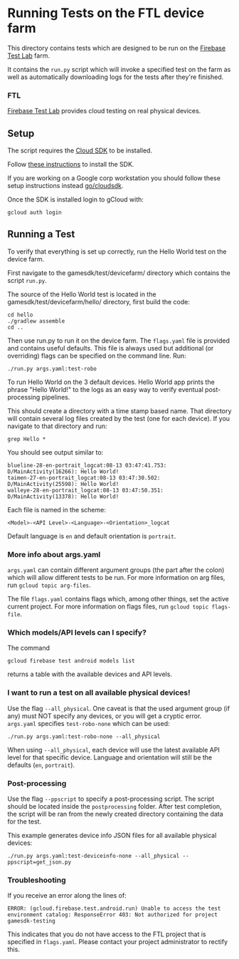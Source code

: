 # Running Tests on the FTL device farm

This directory contains tests which are designed to be run on the
[Firebase Test Lab](https://firebase.google.com/docs/test-lab) farm.

It contains the `run.py` script which will invoke a specified test on the farm as
well as automatically downloading logs for the tests after they're finished.

### FTL

[Firebase Test Lab](https://firebase.google.com/docs/test-lab) provides cloud
testing on real physical devices.

## Setup

The script requires the [Cloud SDK](http://cloud/sdk/) to be installed.

Follow [these instructions](http://cloud/sdk/install)  to install the SDK.

If you are working on a Google corp workstation you should follow these setup
instructions instead [go/cloudsdk](http://go/cloudsdk).

Once the SDK is installed login to gCloud with:

```
gcloud auth login
```

## Running a Test

To verify that everything is set up correctly, run the Hello World test on the
device farm.

First navigate to the gamesdk/test/devicefarm/ directory which contains the
script `run.py`.

The source of the Hello World test is located in the gamesdk/test/devicefarm/hello/
directory, first build the code:

```
cd hello
./gradlew assemble
cd ..
```

Then use run.py to run it on the device farm. The `flags.yaml` file is provided and
contains useful defaults. This file is always used but additional (or overriding)
flags can be specified on the command line. Run:

```
./run.py args.yaml:test-robo
```

To run Hello World on the 3 default devices.
Hello World app prints the phrase "Hello World!" to the logs as an
easy way to verify eventual post-processing pipelines.

This should create a directory with a time stamp based name. That directory will
contain several log files created by the test (one for each device). If you
navigate to that directory and run:

```
grep Hello *
```

You should see output similar to:

    blueline-28-en-portrait_logcat:08-13 03:47:41.753: D/MainActivity(16266): Hello World!
    taimen-27-en-portrait_logcat:08-13 03:47:30.502: D/MainActivity(25598): Hello World!
    walleye-28-en-portrait_logcat:08-13 03:47:50.351: D/MainActivity(13378): Hello World!

Each file is named in the scheme:

```
<Model>-<API Level>-<Language>-<Orientation>_logcat
```

Default language is `en` and default orientation is `portrait`.

### More info about args.yaml

`args.yaml` can contain different argument groups (the part after the colon)
which will allow different tests to be run. For more information on arg files,
run `gcloud topic arg-files`.

The file `flags.yaml` contains flags which, among other things, set the active
current project. For more information on flags files, run `gcloud topic flags-file`.

### Which models/API levels can I specify?

The command

```
gcloud firebase test android models list
```

returns a table with the available devices and API levels.

### I want to run a test on all available physical devices!

Use the flag `--all_physical`. One caveat is that the used argument group (if
any) must NOT specify any devices, or you will get a cryptic error. `args.yaml`
specifies `test-robo-none` which can be used:


```
./run.py args.yaml:test-robo-none --all_physical
```

When using `--all_physical`, each device will use the latest available API level
for that specific device. Language and orientation will still be the defaults
(`en`, `portrait`).

### Post-processing

Use the flag `--ppscript` to specify a post-processing script. The script should
be located inside the `postprocessing` folder. After test completion, the script
will be ran from the newly created directory containing the data for the test.

This example generates device info JSON files for all available physical devices:

```
./run.py args.yaml:test-deviceinfo-none --all_physical --ppscript=get_json.py
```

### Troubleshooting

If you receive an error along the lines of:

```
ERROR: (gcloud.firebase.test.android.run) Unable to access the test environment catalog: ResponseError 403: Not authorized for project gamesdk-testing
```

This indicates that you do not have access to the FTL project that is specified
in `flags.yaml`. Please contact your project administrator to rectify this.
